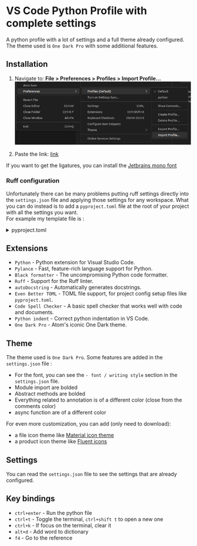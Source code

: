 # VS Code Python Profile with complete settings
A python profile with a lot of settings and a full theme already configured. The theme used is `One Dark Pro` with some additional features.

## Installation

1. Navigate to: **File > Preferences > Profiles > Import Profile...**
![](doc/image.png)

1. Paste the link: [link](https://raw.githubusercontent.com/arnaud-ma/vscode_profile/main/Python.code-profile)

If you want to get the ligatures, you can install the [Jetbrains mono font](https://github.com/JetBrains/JetBrainsMono#installation)

### Ruff configuration

Unfortunately there can be many problems putting ruff settings directly into the `settings.json` file and applying those settings for any workspace. What you can do instead is to add a `pyproject.toml` file at the root of your project with all the settings you want. \
For example my template file is :

<details>
<summary>pyproject.toml</summary>
<p>

```toml
[tool.black]
# should be same as ruff
line-length = 88

[tool.ruff]
# should be same as black
line-length = 88

# https://beta.ruff.rs/docs/rules/
select = [
    "E",    # pycodestyle
    "F",    # pyflakes
    "N",    # pep8-naming
    "W",    # warnings (indentation, line length, etc.)
    "UP",   # pyupgrade
    "S",    # bandit
    "B",    # bugbear
    "COM",  # commas
    "C4",   # comprehensions
    "EM",   # error messages
    "RET",  # returns
    "RSE",  # raise statements
    "Q003", # quotes
    "SLF",  # private methods
    "SIM",  # simplify
    "TCH",  # type checking
    "PL",   # pylint
]

ignore = [
    "E501",   # line too long
    "F841",   # unused variable
    "RET505", # unnecessary `else` after `return` statement
    "COM812", # trailing comma (conflict with black formatter)
    "B905",   # no strict in zip
    "S311",   # random number generator not cryptographically strong
    "S101",   # use of assert detected
    "SLF001", # private member access
]

exclude = [
    ".bzr",
    ".direnv",
    ".eggs",
    ".git",
    ".git-rewrite",
    ".hg",
    ".mypy_cache",
    ".nox",
    ".pants.d",
    ".pytype",
    ".ruff_cache",
    ".svn",
    ".tox",
    ".venv",
    "__pypackages__",
    "_build",
    "buck-out",
    "build",
    "dist",
    "node_modules",
    "venv",
]

# exclude some rules in the __init__.py files
[tool.ruff.extend-per-file-ignores]
"__init__.py" = ["F401"] # unused import

[tool.ruff.pydocstyle]
# https://beta.ruff.rs/docs/settings/#pydocstyle-convention
convention = "google"

[tool.ruff.flake8-quotes]
inline-quotes = "double"
multiline-quotes = "double"
docstring-quotes = "double"


[tool.ruff.pylint]
max-args = 5

[tool.pyright]
# deactivate pyright features that are already covered by ruff
# only activate type checking actually
typeCheckingMode = "basic"
stubPath = "typings"
reportGeneralTypeIssues = true
reportMissingTypeStubs = false
reportUndefinedVariable = false
reportUnusedVariable = false
reportUnusedClass = false
reportUnusedFunction = false
```
</p>
</details>

## Extensions

- `Python` - Python extension for Visual Studio Code.
- `Pylance` - Fast, feature-rich language support for Python.
- `Black formatter` -  The uncompromising Python code formatter.
- `Ruff` - Support for the Ruff linter.
- `autoDocstring` - Automatically generates docstrings.
- `Even Better TOML` - TOML file support, for project config setup files like `pyproject.toml`.
- `Code Spell Checker` - A basic spell checker that works well with code and documents.
- `Python indent` - Correct python indentation in VS Code.
- `One Dark Pro` - Atom's iconic One Dark theme.

## Theme

The theme used is `One Dark Pro`. Some features are added in the `settings.json` file :

- For the font, you can see the `- font / writing style` section in the `settings.json` file.
- Module import are bolded
- Abstract methods are bolded
- Everything related to annotation is of a different color (close from the comments color)
- async function are of a different color

For even more customization, you can add (only need to download):

- a file icon theme like [Material icon theme](https://marketplace.visualstudio.com/items?itemName=PKief.material-icon-theme)
- a product icon theme like [Fluent icons](https://marketplace.visualstudio.com/items?itemName=miguelsolorio.fluent-icons)

## Settings

You can read the `settings.json` file to see the settings that are already configured.

## Key bindings

- `ctrl+enter` - Run the python file
- `ctrl+t` - Toggle the terminal, `ctrl+shift t` to open a new one
- `ctrl+k` - If focus on the terminal, clear it
- `alt+d` - Add word to dictionary
- `f4` - Go to the reference
